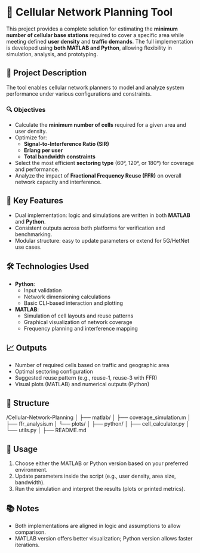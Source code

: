 # 📡 Cellular Network Planning Tool

This project provides a complete solution for estimating the **minimum number of cellular base stations** required to cover a specific area while meeting defined **user density** and **traffic demands**. The full implementation is developed using **both MATLAB and Python**, allowing flexibility in simulation, analysis, and prototyping.

## 🚀 Project Description

The tool enables cellular network planners to model and analyze system performance under various configurations and constraints.

### 🔍 Objectives

- Calculate the **minimum number of cells** required for a given area and user density.
- Optimize for:
  - **Signal-to-Interference Ratio (SIR)**
  - **Erlang per user**
  - **Total bandwidth constraints**
- Select the most efficient **sectoring type** (60°, 120°, or 180°) for coverage and performance.
- Analyze the impact of **Fractional Frequency Reuse (FFR)** on overall network capacity and interference.

## 🧠 Key Features

- Dual implementation: logic and simulations are written in both **MATLAB** and **Python**.
- Consistent outputs across both platforms for verification and benchmarking.
- Modular structure: easy to update parameters or extend for 5G/HetNet use cases.

## 🛠️ Technologies Used

- **Python**:
  - Input validation
  - Network dimensioning calculations
  - Basic CLI-based interaction and plotting
- **MATLAB**:
  - Simulation of cell layouts and reuse patterns
  - Graphical visualization of network coverage
  - Frequency planning and interference mapping

## 📈 Outputs

- Number of required cells based on traffic and geographic area
- Optimal sectoring configuration
- Suggested reuse pattern (e.g., reuse-1, reuse-3 with FFR)
- Visual plots (MATLAB) and numerical outputs (Python)

## 📂 Structure
/Cellular-Network-Planning
│
├── matlab/
│ ├── coverage_simulation.m
│ ├── ffr_analysis.m
│ └── plots/
│
├── python/
│ ├── cell_calculator.py
│ └── utils.py
│
├── README.md


## 📌 Usage

1. Choose either the MATLAB or Python version based on your preferred environment.
2. Update parameters inside the script (e.g., user density, area size, bandwidth).
3. Run the simulation and interpret the results (plots or printed metrics).

## 📚 Notes

- Both implementations are aligned in logic and assumptions to allow comparison.
- MATLAB version offers better visualization; Python version allows faster iterations.



